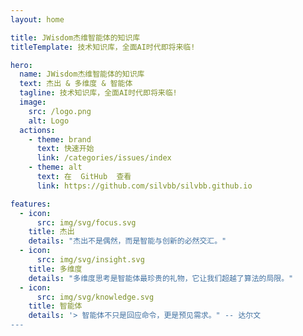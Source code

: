 ```yaml
---
layout: home

title: JWisdom杰维智能体的知识库
titleTemplate: 技术知识库，全面AI时代即将来临!

hero:
  name: JWisdom杰维智能体的知识库
  text: 杰出 & 多维度 & 智能体
  tagline: 技术知识库，全面AI时代即将来临!
  image:
    src: /logo.png
    alt: Logo
  actions:
    - theme: brand
      text: 快速开始
      link: /categories/issues/index
    - theme: alt
      text: 在  GitHub  查看
      link: https://github.com/silvbb/silvbb.github.io

features:
  - icon:
      src: img/svg/focus.svg
    title: 杰出
    details: "杰出不是偶然，而是智能与创新的必然交汇。"
  - icon:
      src: img/svg/insight.svg
    title: 多维度
    details: "多维度思考是智能体最珍贵的礼物，它让我们超越了算法的局限。"
  - icon:
      src: img/svg/knowledge.svg
    title: 智能体
    details: '> 智能体不只是回应命令，更是预见需求。" -- 达尔文
---
```

